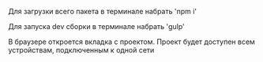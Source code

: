 Для загрузки всего пакета в терминале набрать 'npm i'

Для запуска dev сборки в терминале набрать 'gulp'

В браузере откроется вкладка с проектом. Проект будет доступен всем устройствам, подключенным к одной сети